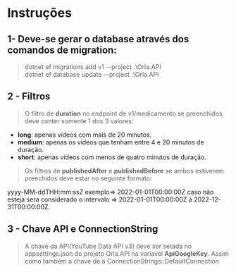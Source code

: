 # Instruções
## 1- Deve-se gerar o database através dos comandos de migration:
> dotnet ef migrations add v1 --project .\Orla.API  
> dotnet ef database update --project .\Orla.API

## 2 - Filtros
> O filtro de **duration** no endpoint de v1/medicamento se preenchidos deve conter somente 1 dos 3 valores: 

- **long**: apenas vídeos com mais de 20 minutos.
- **medium**: apenas os vídeos que tenham entre 4 e 20 minutos de duração.
- **short**: apenas vídeos com menos de quatro minutos de duração.

> Os filtros de **publishedAfter** e **publishedBefore** se ambos estiverem preechidos deve estar no seguinte formato: 

yyyy-MM-ddTHH:mm:ssZ exemplo=> 2022-01-01T00:00:00Z
caso não esteja sera considerado o intervalo => 2022-01-01T00:00:00Z à 2022-12-31T00:00:00Z.

## 3 - Chave API e ConnectionString
> A chave da API(YouTube Data API v3) deve ser setada no appsettings.json do projeto Orla.API na variavel **ApiGoogleKey**.
> Assim como também a chave de  a ConnectionStrings::DefaultConnection
 



